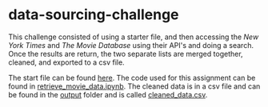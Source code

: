# data-sourcing-challenge

This challenge consisted of using a starter file, and then accessing the *New York Times* and *The Movie Database* using their API's and doing a search.  Once the results are return, the two separate lists are merged together, cleaned, and exported to a csv file.

The start file can be found [here](https://github.com/mikeyms1/data-sourcing-challenge/blob/main/retrieve_movie_data_starter_file.ipynb).  The code used for this assignment can be found in [retrieve_movie_data.ipynb](https://github.com/mikeyms1/data-sourcing-challenge/blob/main/retrieve_movie_data.ipynb).  The cleaned data is in a csv file and can be found in the [output](https://github.com/mikeyms1/data-sourcing-challenge/tree/main/output) folder and is called [cleaned_data.csv](https://github.com/mikeyms1/data-sourcing-challenge/blob/main/output/cleaned_data.csv).
